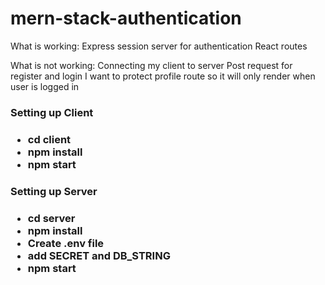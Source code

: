 # mern-stack-authentication
What is working:
Express session server for authentication
React routes

What is not working:
Connecting my client to server
Post request for register and login
I want to protect profile route so it will only render when user is logged in

<h3>Setting up Client<h3>
  <ul>
    <li>cd client</li>
    <li>npm install</li>
    <li>npm start</li>
  </ul>
  
<h3>Setting up Server<h3>
  <ul>
    <li>cd server</li>
    <li>npm install</li>
    <li>Create .env file</li>
    <li>add SECRET and DB_STRING</li>
    <li>npm start</li>
  </ul>
